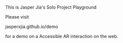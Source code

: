 This is Jasper Jia's Solo Project Playground

Please visit

jasperxjia.github.io/demo

for a demo on a Accessible AR interaction on the web.
